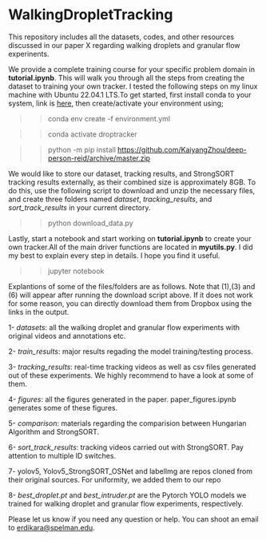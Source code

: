# WalkingDropletTracking
This repository includes all the datasets, codes, and other resources discussed in our paper X regarding walking droplets and granular flow experinents. 


We provide a complete training course for your specific problem domain in **tutorial.ipynb**. This will walk you through all the steps from creating the dataset to training your own tracker. I tested the following steps on my linux machine with Ubuntu 22.04.1 LTS.To get started, first install conda to your system, link is  [here](https://conda.io/projects/conda/en/latest/user-guide/install/index.html), then create/activate your environment using;


>> conda env create -f environment.yml


>> conda activate droptracker


>> python -m pip install https://github.com/KaiyangZhou/deep-person-reid/archive/master.zip



We would like to store our dataset, tracking results, and StrongSORT tracking results externally, as their combined size is approximately 8GB. To do this, use the following script to download and unzip the necessary files, and create three folders named *dataset*, *tracking_results*, and *sort_track_results* in your current directory.


>> python download_data.py


Lastly, start a notebook and start working on **tutorial.ipynb** to create your own tracker.All of the main driver functions are located in **myutils.py**. I did my best to explain every step in details. I hope you find it useful. 



>> jupyter notebook



Explantions of some of the files/folders are as follows. Note that (1),(3) and (6) will appear after running the download script above. If it does not work for some reason, you can directly download them from Dropbox using the links in the output.



1- *datasets*: all the walking droplet and granular flow experiments with original videos and annotations etc.


2- *train_results*: major results regading the model training/testing process. 


3- *tracking_results*:  real-time tracking videos as well as csv files generated out of these experiments. We highly recommend to have a look at some of them.


4- *figures*:  all the figures generated in the paper. paper_figures.ipynb generates some of these figures. 


5- *comparison*:  materials regarding the comparision between Hungarian Algorithm and StrongSORT.


6- *sort_track_results*:  tracking videos carried out with StrongSORT. Pay attention to multiple ID switches.


7- yolov5, Yolov5_StrongSORT_OSNet and labelImg are repos cloned from their original sources. For uniformity, we added them to our repo


8- *best_droplet.pt* and *best_intruder.pt* are the Pytorch YOLO models we trained for walking droplet and granular flow experiments, respectively. 




Please let us know if you need any question or help. You can shoot an email to erdikara@spelman.edu.
